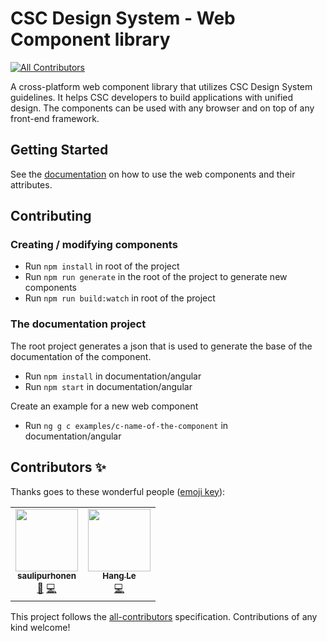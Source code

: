 # CSC Design System - Web Component library

<!-- ALL-CONTRIBUTORS-BADGE:START - Do not remove or modify this section -->
[![All Contributors](https://img.shields.io/badge/all_contributors-2-orange.svg?style=flat-square)](#contributors-)
<!-- ALL-CONTRIBUTORS-BADGE:END -->

A cross-platform web component library that utilizes CSC Design System guidelines. It helps CSC developers to build applications with unified design. The components can be used with any browser and on top of any front-end framework.

## Getting Started

See the [documentation](https://design-system.csc.fi/) on how to use the web components and their attributes.

## Contributing

### Creating / modifying components

- Run `npm install` in root of the project
- Run `npm run generate` in the root of the project to generate new components
- Run `npm run build:watch` in root of the project

### The documentation project

The root project generates a json that is used to generate the base of the documentation of the component.

- Run `npm install` in documentation/angular
- Run `npm start` in documentation/angular

Create an example for a new web component

- Run `ng g c examples/c-name-of-the-component` in documentation/angular

## Contributors ✨

Thanks goes to these wonderful people ([emoji key](https://allcontributors.org/docs/en/emoji-key)):

<!-- ALL-CONTRIBUTORS-LIST:START - Do not remove or modify this section -->
<!-- prettier-ignore-start -->
<!-- markdownlint-disable -->
<table>
  <tr>
    <td align="center"><a href="https://github.com/saulipurhonen"><img src="https://avatars.githubusercontent.com/u/48789543?v=4?s=100" width="100px;" alt=""/><br /><sub><b>saulipurhonen</b></sub></a><br /><a href="https://github.com/CSCfi/csc-ui/commits?author=saulipurhonen" title="Documentation">📖</a> <a href="https://github.com/CSCfi/csc-ui/commits?author=saulipurhonen" title="Code">💻</a></td>
    <td align="center"><a href="https://github.com/hannyle"><img src="https://avatars.githubusercontent.com/u/23532204?v=4?s=100" width="100px;" alt=""/><br /><sub><b>Hang Le</b></sub></a><br /><a href="https://github.com/CSCfi/csc-ui/commits?author=hannyle" title="Code">💻</a></td>
  </tr>
</table>

<!-- markdownlint-restore -->
<!-- prettier-ignore-end -->

<!-- ALL-CONTRIBUTORS-LIST:END -->

This project follows the [all-contributors](https://github.com/all-contributors/all-contributors) specification. Contributions of any kind welcome!
